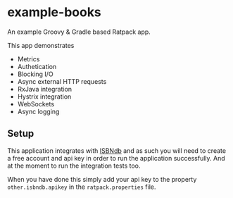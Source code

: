 example-books
=============

An example Groovy &amp; Gradle based Ratpack app.

This app demonstrates
* Metrics
* Authetication
* Blocking I/O
* Async external HTTP requests 
* RxJava integration
* Hystrix integration
* WebSockets
* Async logging

Setup
-----

This application integrates with [ISBNdb](http://isbndb.com/account/logincreate) and as such you will need to create a free 
account and api key in order to run the application successfully.  And at the moment to run the integration tests too.

When you have done this simply add your api key to the property `other.isbndb.apikey` in the `ratpack.properties` file.
